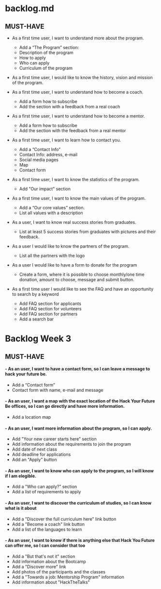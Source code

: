 # backlog.md

## MUST-HAVE

- As a first time user, I want to understand more about the program.

  - Add a “The Program” section:
   - Description of the program
   - How to apply
   - Who can apply
   - Curriculum of the program
    
- As a first time user, I would like to know the history, vision and mission of the program.
  
- As a first time user, I want to understand how to become a coach.
  - Add a form how to subscribe
  - Add the section with a feedback from a real coach
  
- As a first time user, I want to understand how to become a mentor.
  - Add a form how to subscribe
  - Add the section with the feedback from a real mentor
  
- As a first time user, I want to learn how to contact you.

  - Add a “Contact Info”
   - Contact Info: address, e-mail
   - Social media pages
   - Map
   - Contact form

- As a first time user, I want to know the statistics of the program.

  - Add "Our impact" section

- As a first time user, I want to know the main values of the program.

  - Add a “Our core values” section.  
   - List all values with a description

- As a user, I want to know real success stories from graduates.
   - List at least 5 success stories from graduates with pictures and their feedback.

 - As a user I would like to know the partners of the program.
   - List all the partners with the logo

 - As a user I would like to have a form to donate for the program 
     - Create a form, where it is possible to choose monthly/one time donation, amount to choose, message and submit button.  
     
  - As a first time user I would like to see the FAQ and have an opportunity to search by a keyword
    - Add FAQ section for applicants
    - Add FAQ section for volunteers
    -  Add FAQ section for partners
    -  Add a search bar

# Backlog Week 3
<!--- This week we must finish the last two pending sections of the home page and begin coding the "The Program" page.-->

## MUST-HAVE

#### - As an user, I want to have a contact form, so I can leave a message to hack your future be.

  - Add a “Contact form”
  - Contact form with name, e-mail and message
   
#### - As an user, I want a map with the exact location of the Hack Your Future Be offices, so I can go directly and have more information.
   
  - Add a location map 
  
#### - As an user, I want more information about the program, so I can apply.

  - Add "Your new career starts here" section
  - Add information about the requirements to join the program
  - Add date of next class
  - Add deadline for applications
  - Add an "Apply" button
  
#### - As an user, I want to know who can apply to the program, so I will know if I am elegible.

  - Add a "Who can apply?" section
  - Add a list of requirements to apply
  
  #### - As an user, I want to discover the curriculum of studies, so I can know what is it about
  
  - Add a "Discover the full curriculum here" link button
  - Add a "Become a coach" link button
  - Add a list of the languages to learn
  
  #### - As an user, I want to know if there is anything else that Hack You Future can offer me, so I can consider that too
  
  - Add a "But that's not it" section
  - Add information about the Bootcamp
  - Add a "Discover more" link
  - Add photos of the participants and the classes
  - Add a "Towards a job: Mentorship Program" information
  - Add information about "HackTheTalks"
  
  <!--- If time permits this Backlog will be extended to new pages of the site -->
  

  

   







